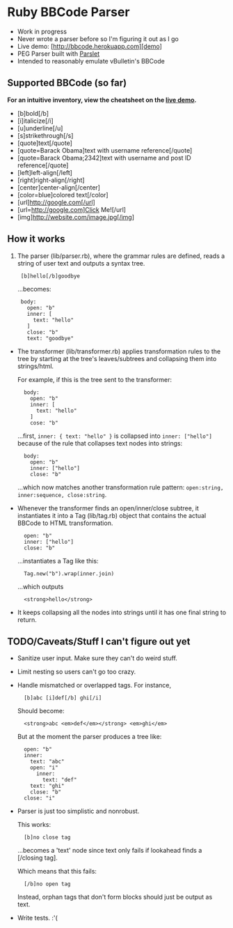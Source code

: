 # Ruby BBCode Parser

* Work in progress
* Never wrote a parser before so I'm figuring it out as I go
* Live demo: [http://bbcode.herokuapp.com][demo]
* PEG Parser built with [Parslet](http://kschiess.github.com/parslet/)
* Intended to reasonably emulate vBulletin's BBCode

[demo]: http://bbcode.herokuapp.com/


## Supported BBCode (so far)

**For an intuitive inventory, view the cheatsheet on the [live demo][demo].**

* [b]bold[/b]
* [i]italicize[/i]
* [u]underline[/u]
* [s]strikethrough[/s]
* [quote]text[/quote]
* [quote=Barack Obama]text with username reference[/quote]
* [quote=Barack Obama;2342]text with username and post ID reference[/quote]
* [left]left-align[/left]
* [right]right-align[/right]
* [center]center-align[/center]
* [color=blue]colored text[/color]
* [url]http://google.com[/url]
* [url=http://google.com]Click Me![/url]
* [img]http://website.com/image.jpg[/img]

## How it works

1. The parser (lib/parser.rb), where the grammar rules are defined, reads a string of user text and outputs a syntax tree.

        [b]hello[/b]goodbye
       
   …becomes:
   
        body:
          open: "b"
          inner: [
            text: "hello"
          ]
          close: "b"
          text: "goodbye"
         
* The transformer (lib/transformer.rb) applies transformation rules to the tree by starting at the tree's leaves/subtrees and collapsing them into strings/html.

    For example, if this is the tree sent to the transformer:
    
        body:
          open: "b"
          inner: [
            text: "hello"
          ]  
          cose: "b"
          
    …first, `inner: { text: "hello" }` is collapsed into `inner: ["hello"]` because of the rule that collapses text nodes into strings:
    
        body:
          open: "b"
          inner: ["hello"]
          close: "b"
          
    …which now matches another transformation rule pattern: `open:string, inner:sequence, close:string`.
    
* Whenever the transformer finds an open/inner/close subtree, it instantiates it into a Tag (lib/tag.rb) object that contains the actual BBCode to HTML transformation.

        open: "b"
        inner: ["hello"]
        close: "b"
        
    …instantiates a Tag like this:
    
        Tag.new("b").wrap(inner.join)
        
    …which outputs 
    
        <strong>hello</strong>
        
* It keeps collapsing all the nodes into strings until it has one final string to return.

## TODO/Caveats/Stuff I can't figure out yet

* Sanitize user input. Make sure they can't do weird stuff.
* Limit nesting so users can't go too crazy.
* Handle mismatched or overlapped tags. For instance, 

        [b]abc [i]def[/b] ghi[/i]
        
    Should become:
    
        <strong>abc <em>def</em></strong> <em>ghi</em>
        
    But at the moment the parser produces a tree like:
    
        open: "b"
        inner:
          text: "abc"
          open: "i"
            inner:
              text: "def"
          text: "ghi"
          close: "b"
        close: "i"

* Parser is just too simplistic and nonrobust.

    This works:
    
        [b]no close tag
        
    …becomes a 'text' node since text only fails if lookahead finds a [/closing tag].
    
    Which means that this fails:
    
        [/b]no open tag
        
    Instead, orphan tags that don't form blocks should just be output as text.
* Write tests. :'(

